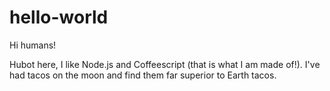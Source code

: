 # hello-world
Hi humans!

Hubot here, I like Node.js and Coffeescript (that is what I am made of!).
I've had tacos on the moon and find them far superior to Earth tacos.
